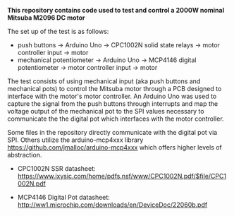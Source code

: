 **This repository contains code used to test and control a 2000W nominal Mitsuba M2096 DC motor**

The set up of the test is as follows:
- push buttons -> Arduino Uno -> CPC1002N solid state relays -> motor controller input -> motor
- mechanical potentiometer -> Arduino Uno -> MCP4146 digital potentiometer -> motor controller input -> motor

The test consists of using mechanical input (aka push buttons and mechanical pots) to control the Mitsuba motor through a PCB designed to interface with the motor's motor controller.
An Arduino Uno was used to capture the signal from the push buttons through interrupts and map the voltage output of the mechanical pot to the SPI values necessary to communicate the the digital pot which interfaces with the motor controller.

Some files in the repository directly communicate with the digital pot via SPI. Others utilize the arduino-mcp4xxx library https://github.com/jmalloc/arduino-mcp4xxx which offers higher levels of abstraction.


- CPC1002N SSR datasheet: https://www.ixysic.com/home/pdfs.nsf/www/CPC1002N.pdf/$file/CPC1002N.pdf

- MCP4146 Digital Pot datasheet: http://ww1.microchip.com/downloads/en/DeviceDoc/22060b.pdf
